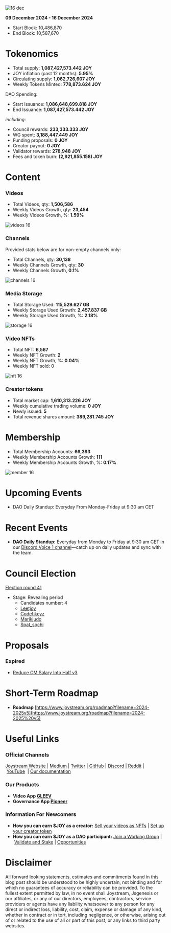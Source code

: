 ![16 dec](https://github.com/user-attachments/assets/145eedb0-ec51-4d4f-a04e-0a216aacf583)

**09 December 2024 - 16 December 2024**

- Start Block: 10,486,870
- End Block: 10,587,670

# Tokenomics

- Total supply: **1,087,427,573.442 JOY**
- JOY inflation (past 12 months): **5.95%**
- Circulating supply: **1,062,726,607 JOY**
- Weekly Tokens Minted: **778,873.624 JOY**

DAO Spending:

- Start Issuance: **1,086,648,699.818 JOY**
- End Issuance: **1,087,427,573.442 JOY**

*including:*

- Council rewards: **233,333.333 JOY**
- WG spent: **3,188,447.449 JOY**
- Funding proposals: **0 JOY**
- Creator payout: **0 JOY**
- Validator rewards: **278,948 JOY**
- Fees and token burn: **(2,921,855.158) JOY**

# **Content**

### Videos

- Total Videos, qty: **1,506,586**
- Weekly Videos Growth, qty: **23,454**
- Weekly Videos Growth, %: **1.59%**

![videos 16](https://github.com/user-attachments/assets/3eb9c1d7-b334-4236-bda8-a94f7853d590)

### Channels

Provided stats below are for non-empty channels only:

- Total Channels, qty: **30,138**
- Weekly Channels Growth, qty: **30**
- Weekly Channels Growth, **0.1%**

![channels 16](https://github.com/user-attachments/assets/6df4bb23-a687-4df1-bafe-76df41f30c91)

### Media Storage

- Total Storage Used: **115,529.627 GB**
- Weekly Storage Used Growth: **2,457.837 GB**
- Weekly Storage Used Growth, %: **2.18%**

![storage 16](https://github.com/user-attachments/assets/fa209c01-f305-47fd-ad82-1aecc0d1f5f1)

### Video NFTs

- Total NFT: **6,567**
- Weekly NFT Growth: **2**
- Weekly NFT Growth, %: **0.04%**
- Weekly NFT sold: 0

![nft 16](https://github.com/user-attachments/assets/ef7986c3-5817-446f-9898-d1813e14f924)

### Creator tokens

- Total market cap: **1,610,313.226 JOY**
- Weekly cumulative trading volume: **0 JOY**
- Newly issued: **5**
- Total revenue shares amount: **389,281.745 JOY**

# **Membership**

- Total Membership Accounts: **66,393**
- Weekly Membership Accounts Growth: **111**
- Weekly Membership Accounts Growth, %: **0.17%**

![member 16](https://github.com/user-attachments/assets/9b5b6bf0-1bd4-47be-ad42-36839e508edc)

# **Upcoming Events**

- DAO Daily Standup: Everyday From Monday-Friday at 9:30 am CET

# **Recent Events**

- **DAO Daily Standup:** Everyday from Monday to Friday at 9:30 am CET in our [Discord Voice 1 channel](https://discord.gg/NaNzysB5YZ)—catch up on daily updates and sync with the team.

# **Council Election**

[Election round 41](https://pioneerapp.xyz/#/election)

- Stage: Revealing period
    - Candidates number: 4
    - [Leetjoy](https://pioneerapp.xyz/#/members/957)
    - [Codefikeyz](https://pioneerapp.xyz/#/members/4129)
    - [Marikjudo](https://pioneerapp.xyz/#/members/2154)
    - [Spat_sochi](https://pioneerapp.xyz/#/members/1843)

# Proposals

### Expired

- [Reduce CM Salary Into Half v3](https://pioneerapp.xyz/#/proposals/preview/1056)

# **Short-Term Roadmap**

- **Roadmap** [https://www.joystream.org/roadmap?filename=2024-2025v5](https://www.joystream.org/roadmap?filename=2024-2025%20v5)

# **Useful Links**

### **Official Channels**

[Joystream Website](https://www.joystream.org/) | [Medium](https://blog.joystream.org/) | [Twitter](https://twitter.com/JoystreamDAO/) | [GitHub](https://github.com/Joystream) | [Discord](https://discord.com/invite/DE9UN3YpRP) | [Reddit](https://www.reddit.com/r/joystream_dao/) | [YouTube](https://www.youtube.com/@joystream8627)  | [Our documentation](https://handbook.joystream.org/)

### **Our Products**

- **Video App [GLEEV](https://gleev.xyz/)**
- **Governance App [Pioneer](https://pioneerapp.xyz/)**

### **Information For Newcomers**

- **How you can earn $JOY as a creator:** [Sell your videos as NFTs](https://www.joystream.org/ru/#video-nfts) | [Set up your creator token](https://www.joystream.org/ru/#creator-tokens)
- **How you can earn $JOY as a DAO participant:** [Join a Working Group](https://pioneerapp.xyz/#/working-groups/openings) | [Validate and Stake](https://handbook.joystream.org/system/nomination) | [Opportunities](https://discord.com/channels/811216481340751934/1119240044830527529)

# **Disclaimer**

All forward looking statements, estimates and commitments found in this blog post should be understood to be highly uncertain, not binding and for which no guarantees of accuracy or reliability can be provided. To the fullest extent permitted by law, in no event shall Joystream, Jsgenesis or our affiliates, or any of our directors, employees, contractors, service providers or agents have any liability whatsoever to any person for any direct or indirect loss, liability, cost, claim, expense or damage of any kind, whether in contract or in tort, including negligence, or otherwise, arising out of or related to the use of all or part of this post, or any links to third party websites.
